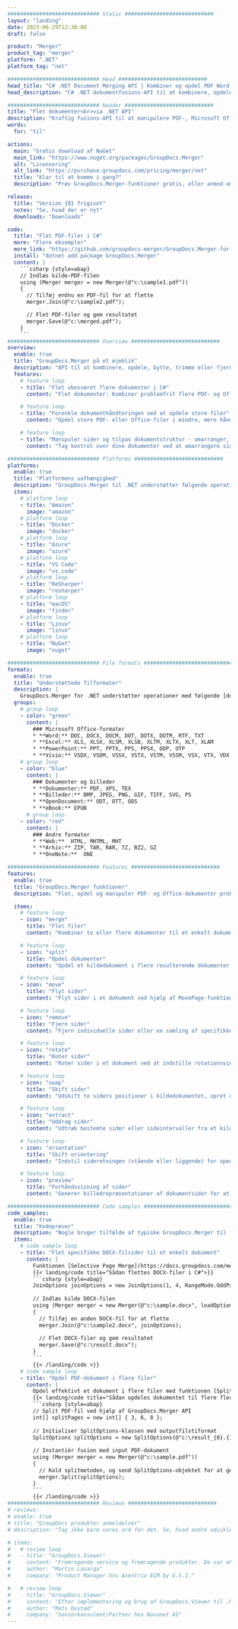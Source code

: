 ```yaml
---
############################# Static ############################
layout: "landing"
date: 2023-06-29T12:38:08
draft: false

product: "Merger"
product_tag: "merger"
platform: ".NET"
platform_tag: "net"

############################# Head ############################
head_title: "C# .NET Document Merging API | Kombiner og opdel PDF Word Excel EPUB"
head_description: "C# .NET dokumentfusions-API til at kombinere, opdele, bytte eller fjerne dokumentsider fra PDF, Microsoft Word, Excel, præsentationer, Visio og billedformater."

############################# Header ############################
title: "Flet dokumenter<br>via .NET API"
description: "Kraftig fusions-API til at manipulere PDF-, Microsoft Office-, HTML- og billedfiler."
words:
  for: "til"

actions:
  main: "Gratis download af NuGet"
  main_link: "https://www.nuget.org/packages/GroupDocs.Merger"
  alt: "Licensering"
  alt_link: "https://purchase.groupdocs.com/pricing/merger/net"
  title: "Klar til at komme i gang?"
  description: "Prøv GroupDocs.Merger-funktioner gratis, eller anmod om en licens"

release:
  title: "Version {0} frigivet"
  notes: "Se, hvad der er nyt"
  downloads: "Downloads"

code:
  title: "Flet PDF-filer i C#"
  more: "Flere eksempler"
  more_link: "https://github.com/groupdocs-merger/GroupDocs.Merger-for-.NET"
  install: "dotnet add package GroupDocs.Merger"
  content: |
    ```csharp {style=abap}   
    // Indlæs kilde-PDF-filen
    using (Merger merger = new Merger(@"c:\sample1.pdf"))
    {
      // Tilføj endnu en PDF-fil for at flette
      merger.Join(@"c:\sample2.pdf");

      // Flet PDF-filer og gem resultatet
      merger.Save(@"c:\merged.pdf");
    }
    ```
############################# Overview ############################
overview:
  enable: true
  title: "GroupDocs.Merger på et øjeblik"
  description: "API til at kombinere, opdele, bytte, trimme eller fjerne dokumenter, dias og diagrammer i .NET-applikationer"
  features:
    # feature loop
    - title: "Flet ubesværet flere dokumenter i C#"
      content: "Flet dokumenter: Kombiner problemfrit flere PDF- og Office-filer til et enkelt dokument med understøttelse af en lang række formater. GroupDocs.Merger til .NET gør dokumentsammenfletning hurtig og problemfri."

    # feature loop
    - title: "Forenkle dokumenthåndteringen ved at opdele store filer"
      content: "Opdel store PDF- eller Office-filer i mindre, mere håndterbare dele med lethed. GroupDocs.Merger for .NET giver dig mulighed for at opdele dokumenter baseret på specifikke sider, intervaller eller endda udtrække individuelle sider uden besvær."

    # feature loop
    - title: "Manipuler sider og tilpas dokumentstruktur - omarranger, skift eller fjern"
      content: "Tag kontrol over dine dokumenter ved at omarrangere sider, fjerne uønskede sider eller tilføje nye. GroupDocs.Merger for .NET giver dig mulighed for at manipulere dokumentstrukturen, så du kan tilpasse og skræddersy dine filer efter dine specifikke behov."

############################# Platforms ############################
platforms:
  enable: true
  title: "Platformens uafhængighed"
  description: "GroupDocs.Merger til .NET understøtter følgende operativsystemer, rammer og pakkeadministratorer"
  items:
    # platform loop
    - title: "Amazon"
      image: "amazon"
    # platform loop
    - title: "Docker"
      image: "docker"
    # platform loop
    - title: "Azure"
      image: "azure"
    # platform loop
    - title: "VS Code"
      image: "vs_code"
    # platform loop
    - title: "ReSharper"
      image: "resharper"
    # platform loop
    - title: "macOS"
      image: "finder"
    # platform loop
    - title: "Linux"
      image: "linux"
    # platform loop
    - title: "NuGet"
      image: "nuget"

############################# File formats ############################
formats:
  enable: true
  title: "Understøttede filformater"
  description: |
    GroupDocs.Merger for .NET understøtter operationer med følgende [dokumentfilformater](https://docs.groupdocs.com/merger/net/supported-document-formats/).
  groups:
    # group loop
    - color: "green"
      content: |
        ### Microsoft Office-formater
        * **Word:** DOC, DOCX, DOCM, DOT, DOTX, DOTM, RTF, TXT
        * **Excel:** XLS, XLSX, XLSM, XLSB, XLTM, XLTX, XLT, XLAM
        * **PowerPoint:** PPT, PPTX, PPS, PPSX, ODP, OTP
        * **Visio:** VSDX, VSDM, VSSX, VSTX, VSTM, VSSM, VSX, VTX, VDX
    # group loop
    - color: "blue"
      content: |
        ### Dokumenter og billeder
        * **Dokumenter:** PDF, XPS, TEX
        * **Billeder:** BMP, JPEG, PNG, GIF, TIFF, SVG, PS
        * **OpenDocument:** ODT, OTT, ODS
        * **eBook:** EPUB
      # group loop
    - color: "red"
      content: |
        ### Andre formater
        * **Web:**  HTML, MHTML, MHT
        * **Arkiv:** ZIP, TAR, RAR, 7Z, BZ2, GZ
        * **OneNote:**  ONE

############################# Features ############################
features:
  enable: true
  title: "GroupDocs.Merger funktioner"
  description: "Flet, opdel og manipuler PDF- og Office-dokumenter problemfrit"

  items:
    # feature loop
    - icon: "merge"
      title: "Flet filer"
      content: "Kombiner to eller flere dokumenter til et enkelt dokument, flet specifikke sider eller sideintervaller fra flere kildedokumenter."

    # feature loop
    - icon: "split"
      title: "Opdel dokumenter"
      content: "Opdel et kildedokument i flere resulterende dokumenter ved hjælp af split-operationen."

    # feature loop
    - icon: "move"
      title: "Flyt sider"
      content: "Flyt sider i et dokument ved hjælp af MovePage-funktionen."

    # feature loop
    - icon: "remove"
      title: "Fjern sider"
      content: "Fjern individuelle sider eller en samling af specifikke sidetal fra kildedokumentet."

    # feature loop
    - icon: "rotate"
      title: "Roter sider"
      content: "Roter sider i et dokument ved at indstille rotationsvinklen til 90, 180 eller 270 grader ved hjælp af RotatePages-handlingen."

    # feature loop
    - icon: "swap"
      title: "Skift sider"
      content: "Udskift to siders positioner i kildedokumentet, opret et nyt dokument med ombyttede sidepositioner."

    # feature loop
    - icon: "extract"
      title: "Uddrag sider"
      content: "Udtræk bestemte sider eller sideintervaller fra et kildedokument, og generer et nyt dokument, der kun indeholder de valgte sider."

    # feature loop
    - icon: "orientation"
      title: "Skift orientering"
      content: "Indstil sideretningen (stående eller liggende) for specifikke eller alle sider i dokumentet ved hjælp af ChangeOrientation-handlingen."

    # feature loop
    - icon: "preview"
      title: "Forhåndsvisning af sider"
      content: "Generer billedrepræsentationer af dokumentsider for at forstå indholdet og strukturen bedre. Lav forhåndsvisninger af alle eller kun bestemte sider."

############################# Code samples ############################
code_samples:
  enable: true
  title: "Kodeprøver"
  description: "Nogle bruger tilfælde af typiske GroupDocs.Merger til .NET-operationer"
  items:
    # code sample loop
    - title: "Flet specifikke DOCX-filsider til et enkelt dokument"
      content: |
        Funktionen [Selective Page Merge](https://docs.groupdocs.com/merger/net/merge-pages-from-various-documents/) giver dig mulighed for kun at udtrække og flette det ønskede indhold fra hver fil. Her er et eksempel på, hvordan man opnår selektiv sidefletning ved hjælp af C#:
        {{< landing/code title="Sådan flettes DOCX-filer i C#">}}
        ```csharp {style=abap}   
        JoinOptions joinOptions = new JoinOptions(1, 4, RangeMode.OddPages);
        
        // Indlæs kilde DOCX-filen
        using (Merger merger = new Merger(@"c:\sample.docx", loadOptions))
        {
          // Tilføj en anden DOCX-fil for at flette
          merger.Join(@"c:\sample2.docx", joinOptions);
          
          // Flet DOCX-filer og gem resultatet
          merger.Save(@"c:\result.docx");
        }
        ```
        {{< /landing/code >}}
    # code sample loop
    - title: "Opdel PDF-dokument i flere filer"
      content: |
        Opdel effektivt et dokument i flere filer med funktionen [Split Document](https://docs.groupdocs.com/merger/net/split-document/), som forenkler processen med at administrere og udtrække specifikke sektioner eller sider fra store dokumenter. Det giver dig mulighed for at opdele dokumenter i mindre dele baseret på forskellige kriterier - efter sideområde, efter start-/slutsider, efter ulige/lige sidetal osv.
        {{< landing/code title="Sådan opdeles dokumentet til flere flersidede dokumenter">}}
        ```csharp {style=abap}   
        // Split PDF-fil ved hjælp af GroupDocs.Merger API
        int[] splitPages = new int[] { 3, 6, 8 };
        
        // Initialiser SplitOptions-klassen med outputfilstiformat
        SplitOptions splitOptions = new SplitOptions(@"c:\result_{0}.{1}", splitPages, SplitMode.Interval);
        
        // Instantiér fusion med input PDF-dokument
        using (Merger merger = new Merger(@"c:\sample.pdf"))
        {
          // Kald splitmetoden, og send SplitOptions-objektet for at gemme resulterende dokumenter
          merger.Split(splitOptions);
        }  
        ```
        {{< /landing/code >}}
############################# Reviews ############################
# reviews:
# enable: true
# title: "GroupDocs produkter anmeldelser"
# description: "Tag ikke bare vores ord for det. Se, hvad andre udviklere siger om vores API'er"

# items:
#   # review loop
#   - title: "GroupDocs.Viewer"
#     content: "Fremragende service og fremragende produkter. De var ekstremt hjælpsomme og lydhøre under GroupDocs.Viewer for .NET implementeringsprocessen, kan ikke anbefale dem stærkt nok."
#     author: "Martin Lasarga"
#     company: "Product Manager hos Axentria ECM by G.S.I."

#   # review loop
#   - title: "GroupDocs.Viewer"
#     content: "Efter implementering og brug af GroupDocs.Viewer til .NET i projektet ser det ud til at fungere meget godt. Jeg har testet med en masse dokumenter og indtil videre så godt. Alt, hvad jeg har kastet efter det, gengives pænt og ser lige så godt ud, som det ville i en PDF-fremviser eller MS Word."
#     author: "Mats Oustad"
#     company: "Seniorkonsulent/Partner hos Novanet AS"
---
```

